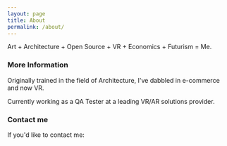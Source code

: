 ```yaml
---
layout: page
title: About
permalink: /about/
---
```


Art + Architecture + Open Source + VR + Economics + Futurism = Me.

### More Information

Originally trained in the field of Architecture, I've dabbled in e-commerce and now VR.

Currently working as a QA Tester at a leading VR/AR solutions provider.

### Contact me
If you'd like to contact me: <script type="text/javascript">
//<![CDATA[
<!--
var x="function f(x){var i,o=\"\",l=x.length;for(i=0;i<l;i+=2) {if(i+1<l)o+=" +
"x.charAt(i+1);try{o+=x.charAt(i);}catch(e){}}return o;}f(\"ufcnitnof x({)av" +
" r,i=o\\\"\\\"o,=l.xelgnhtl,o=;lhwli(e.xhcraoCedtAl(1/)3=!79{)rt{y+xx=l;=+;" +
"lc}tahce({)}}of(r=i-l;1>i0=i;--{)+ox=c.ahAr(t)i};erutnro s.buts(r,0lo;)f}\\" +
"\"(6)10\\\\,K\\\"U_ND3U01\\\\\\\\TF\\\"\\\\\\\\\\\\E+*(,#a%1|00\\\\\\\\695z" +
"610;<tq&,;!'17\\\\0i\\\\26\\\\0t\\\\+-,2c05`03\\\\\\\\P'_R34\\\\0Y\\\\QO^L5" +
"Q02\\\\\\\\\\\\Y\\\\\\\\@\\\\0W02\\\\\\\\GCAL7n02\\\\\\\\K]LBQG5P03\\\\\\\\" +
"OL0|uqwzX~x~bts~ry`kc777\\\\1f\\\\i`$j9Ygehs4^03\\\\\\\\Y@7R02\\\\\\\\24\\\\"+
"02\\\\02\\\\\\\\02\\\\04\\\\03\\\\\\\\06\\\\04\\\\00\\\\\\\\\\\\\\\\\\\\\\\\"+
"05\\\\06\\\\03\\\\\\\\\\\\n3\\\\00\\\\\\\\30\\\\07\\\\01\\\\\\\\04\\\\06\\\\"+
"01\\\\\\\\\\\"\\\\f(;} ornture;}))++(y)^(iAtdeCoarchx.e(odrChamCro.fngriSt+" +
"=;o27=1y%2;*=)yy)6+10>((iif){++;i<l;i=0(ior;fthnglex.l=\\\\,\\\\\\\"=\\\",o" +
" iar{vy)x,f(n ioctun\\\"f)\")"                                               ;
while(x=eval(x));
//-->
//]]>
</script>